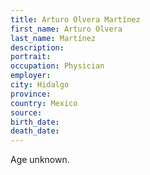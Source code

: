 ```yaml
---
title: Arturo Olvera Martínez
first_name: Arturo Olvera
last_name: Martínez
description: 
portrait: 
occupation: Physician
employer: 
city: Hidalgo
province: 
country: Mexico
source: 
birth_date: 
death_date: 
---
```


Age unknown.